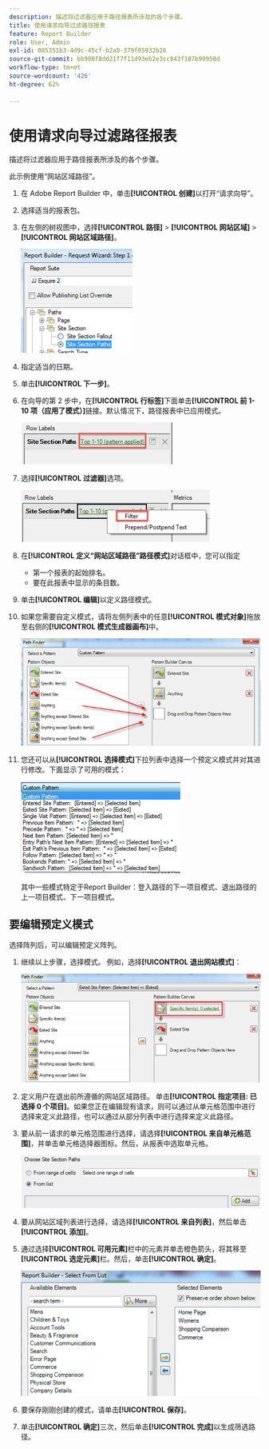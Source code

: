```yaml
---
description: 描述将过滤器应用于路径报表所涉及的各个步骤。
title: 使用请求向导过滤路径报表
feature: Report Builder
role: User, Admin
exl-id: 085351b3-4d9c-45cf-b2a8-379f05932b26
source-git-commit: bb908f8dd21f7f11d93eb2e3cc843f107b99950d
workflow-type: tm+mt
source-wordcount: '426'
ht-degree: 62%

---
```


# 使用请求向导过滤路径报表

描述将过滤器应用于路径报表所涉及的各个步骤。

此示例使用“网站区域路径”。

1. 在 Adobe Report Builder 中，单击&#x200B;**[!UICONTROL 创建]**&#x200B;以打开“请求向导”。
1. 选择适当的报表包。
1. 在左侧的树视图中，选择&#x200B;**[!UICONTROL 路径]** > **[!UICONTROL 网站区域]** > **[!UICONTROL 网站区域路径]**。

   ![显示所选网站区域路径的屏幕截图。](assets/site_section_path_1.png)

1. 指定适当的日期。

1. 单击&#x200B;**[!UICONTROL 下一步]**。

1. 在向导的第 2 步中，在&#x200B;**[!UICONTROL 行标签]**&#x200B;下面单击&#x200B;**[!UICONTROL 前 1-10 项（应用了模式）]**&#x200B;链接。默认情况下，路径报表中已应用模式。

   ![显示默认路径模式的屏幕快照。](assets/site_section_path_2.png)

1. 选择&#x200B;**[!UICONTROL 过滤器]**&#x200B;选项。

   ![屏幕快照突出显示“筛选器”选项。](assets/filter_option.png)

1. 在&#x200B;**[!UICONTROL 定义“网站区域路径”路径模式]**&#x200B;对话框中，您可以指定
   * 第一个报表的起始排名。
   * 要在此报表中显示的条目数。
1. 单击&#x200B;**[!UICONTROL 编辑]**&#x200B;以定义路径模式。

1. 如果您需要自定义模式，请将左侧列表中的任意&#x200B;**[!UICONTROL 模式对象]**&#x200B;拖放至右侧的&#x200B;**[!UICONTROL 模式生成器画布]**&#x200B;中。

   ![](assets/custom_pattern.png)

1. 您还可以从&#x200B;**[!UICONTROL 选择模式]**&#x200B;下拉列表中选择一个预定义模式并对其进行修改。下面显示了可用的模式：

   ![](assets/select_a_pattern.png)

   其中一些模式特定于Report Builder：登入路径的下一项目模式、退出路径的上一项目模式、下一项目模式。

## 要编辑预定义模式

选择阵列后，可以编辑预定义阵列。

1. 继续以上步骤，选择模式。 例如，选择&#x200B;**[!UICONTROL 退出网站模式]**：

   ![突出显示所选模式的屏幕快照。](assets/exited_site_pattern.png)

1. 定义用户在退出前所遵循的网站区域路径。 单击&#x200B;**[!UICONTROL 指定项目: 已选择 0 个项目]**。如果您正在编辑现有请求，则可以通过从单元格范围中进行选择来定义此路径，也可以通过从部分列表中进行选择来定义此路径。

1. 要从前一请求的单元格范围进行选择，请选择&#x200B;**[!UICONTROL 来自单元格范围]**，并单击单元格选择器图标。然后，从报表中选取单元格。

   ![显示从单元格范围或列表选择选项的屏幕快照。](assets/choose_site_section_paths.png)

1. 要从网站区域列表进行选择，请选择&#x200B;**[!UICONTROL 来自列表]**，然后单击&#x200B;**[!UICONTROL 添加]**。

1. 通过选择&#x200B;**[!UICONTROL 可用元素]**&#x200B;栏中的元素并单击橙色箭头，将其移至&#x200B;**[!UICONTROL 选定元素]**&#x200B;栏。然后，单击&#x200B;**[!UICONTROL 确定]**。

   ![显示可用元素和选定元素的屏幕截图。](assets/move_site_section_elements.png)

1. 要保存刚刚创建的模式，请单击&#x200B;**[!UICONTROL 保存]**。

1. 单击&#x200B;**[!UICONTROL 确定]**&#x200B;三次，然后单击&#x200B;**[!UICONTROL 完成]**&#x200B;以生成筛选路径。
